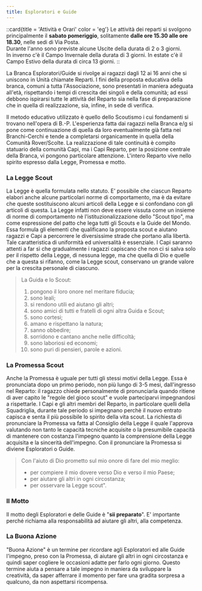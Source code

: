 ```yaml
---
title: Esploratori e Guide
---
```


::card{title = 'Attività e Orari' color = 'eg'}
Le attività dei reparti si svolgono principalmente il **sabato pomeriggio**, solitamente **dalle ore 15.30 alle ore 18.30**, nelle sedi di Via Posta.  
Durante l'anno sono previste alcune Uscite della durata di 2 o 3 giorni.  
In inverno c'è il Campo Invernale della durata di 3 giorni. In estate c'è il Campo Estivo della durata di circa 13 giorni.
::

La Branca Esploratori/Guide si rivolge ai ragazzi dagli 12 ai 16 anni che si uniscono in Unità chiamate Reparti. I fini della proposta educativa della branca, comuni a tutta l'Associazione, sono presentati in maniera adeguata all'età, rispettando i tempi di crescita dei singoli e della comunità; ad essi debbono ispirarsi tutte le attività del Reparto sia nella fase di preparazione che in quella di realizzazione, sia, infine, in sede di verifica.

Il metodo educativo utilizzato è quello dello Scoutismo i cui fondamenti si trovano nell'opera di B.-P. L'esperienza fatta dai ragazzi nella Branca e/g si pone come continuazione di quella da loro eventualmente già fatta nei Branchi-Cerchi e
tende a completarsi organicamente in quella della Comunità Rover/Scolte. La realizzazione di tale continuità è compito statuario della comunità Capi, ma i Capi Reparto, per la posizione centrale della Branca, vi pongono particolare attenzione. L'intero Reparto vive nello spirito espresso dalla Legge, Promessa e motto.

### La Legge Scout

La Legge è quella formulata nello statuto. E' possibile che ciascun Reparto elabori anche alcune particolari norme di comportamento, ma è da evitare che queste sostituiscono alcuni articoli della Legge e si confondano con gli articoli di
questa. La Legge infatti non deve essere vissuta come un insieme di norme di comportamento nè l'istituzionalizzazione dello "Scout tipo", ma come espressione del patto che lega tutti gli Scouts e la Guide del Mondo. Essa formula gli
elementi che qualificano la proposta scout e aiutano ragazzi e Capi a percorrere le diversissime strade che portano alla libertà. Tale caratteristica di uniformità ed universalità è essenziale. I Capi saranno attenti a far sì che gradualmente i ragazzi capiscano che non ci si salva solo per il rispetto della Legge, di nessuna legge, ma che quella di Dio e quelle che a questa si rifanno, come la Legge scout, conservano un grande valore per la crescita personale di ciascuno.

>La Guida e lo Scout: 
>1. pongono il loro onore nel meritare fiducia;
>2. sono leali;
>3. si rendono utili ed aiutano gli altri;
>4. sono amici di tutti e fratelli di ogni altra Guida e Scout; 
>5. sono cortesi;
>6. amano e rispettano la natura;
>7. sanno obbedire;
>8. sorridono e cantano anche nelle difficoltà;
>9. sono laboriosi ed economi;
>10. sono puri di pensieri, parole e azioni. 
>

### La Promessa Scout

Anche la Promessa è uguale per tutti gli stessi motivi della Legge. Essa è pronunciata dopo un primo periodo, non più lungo di 3-5 mesi, dall'ingresso nel Reparto: il ragazzo chiede personalmente di pronunciarla quando ritiene di aver capito le "regole del gioco scout" e vuole parteciparvi impegnandosi a rispettarle. I Capi e gli altri membri del Reparto, in particolare quelli della Squadriglia, durante tale periodo si impegnano perchè il nuovo entrato capisca e senta il più possibile lo spirito della vita scout.
La richiesta di pronunciare la Promessa va fatta al Consiglio della Legge il quale l'approva valutando non tanto le capacità tecniche acquisite o la presumibile capacità di mantenere con costanza l'impegno quanto la comprensione della Legge acquisita e la sincerità dell'impegno.
Con il pronunciare la Promessa si diviene Esploratori o Guide. 

>Con l'aiuto di Dio prometto sul mio onore di fare del mio meglio:
>- per compiere il mio dovere verso Dio e verso il mio Paese;
>- per aiutare gli altri in ogni circostanza;
>- per osservare la Legge scout". 


### Il Motto
Il motto degli Esploratori e delle Guide è "__sii preparato__". E' importante perché richiama alla responsabilità ad aiutare gli altri, alla competenza. 

### La Buona Azione
"Buona Azione" è un termine per ricordare agli Esploratori ed alle Guide l'impegno, preso con la Promessa, di aiutare gli altri in ogni circostanza e quindi saper cogliere le occasioni adatte per farlo ogni giorno. Questo termine aiuta a pensare a tale impegno in maniera da sviluppare la creatività, da saper afferrare il momento per fare una gradita sorpresa a qualcuno, da non aspettarsi ricompensa.